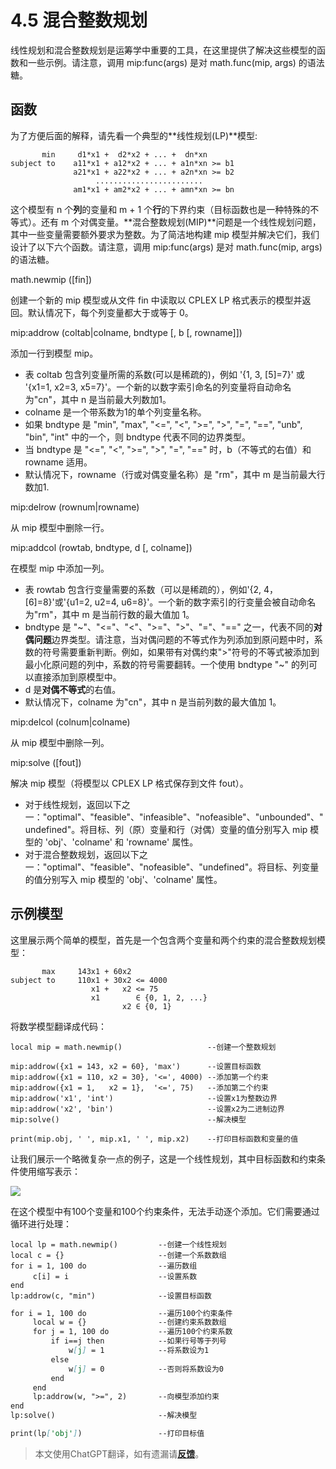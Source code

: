# 4.5 混合整数规划
线性规划和混合整数规划是运筹学中重要的工具，在这里提供了解决这些模型的函数和一些示例。请注意，调用 mip:func(args) 是对 math.func(mip, args) 的语法糖。

## 函数
为了方便后面的解释，请先看一个典型的**线性规划(LP)**模型:
```
       min     d1*x1 +  d2*x2 + ... +  dn*xn
subject to    a11*x1 + a12*x2 + ... + a1n*xn >= b1
              a21*x1 + a22*x2 + ... + a2n*xn >= b2
                   ........................
              am1*x1 + am2*x2 + ... + amn*xn >= bn
```
这个模型有 n 个**列**的变量和 m + 1 个**行**的下界约束（目标函数也是一种特殊的不等式）。还有 m 个对偶变量。**混合整数规划(MIP)**问题是一个线性规划问题，其中一些变量需要额外要求为整数。为了简洁地构建 mip 模型并解决它们，我们设计了以下六个函数。请注意，调用 mip:func(args) 是对 math.func(mip, args) 的语法糖。

<a id='math.newmip'> math.newmip ([fin]) </a>

创建一个新的 mip 模型或从文件 fin 中读取以 CPLEX LP 格式表示的模型并返回。默认情况下，每个列变量都大于或等于 0。

<a id='mip:addrow'> mip:addrow (coltab|colname, bndtype [, b [, rowname]]) </a>

添加一行到模型 mip。 
- 表 coltab 包含列变量所需的系数(可以是稀疏的)，例如 '{1, 3, [5]=7}' 或 '{x1=1, x2=3, x5=7}'。一个新的以数字索引命名的列变量将自动命名为"cn"，其中 n 是当前最大列数加1。
- colname 是一个带系数为1的单个列变量名称。
- 如果 bndtype 是 "min", "max", "<=", "<", ">=", ">", "=", "==", "unb", "bin", "int" 中的一个，则 bndtype 代表不同的边界类型。
- 当 bndtype 是 "<=", "<", ">=", ">", "=", "==" 时，b（不等式的右值）和 rowname 适用。
- 默认情况下，rowname（行或对偶变量名称）是 "rm"，其中 m 是当前最大行数加1.

<a id='mip:delrow'> mip:delrow (rownum|rowname) </a>

从 mip 模型中删除一行。

<a id='mip:addcol'> mip:addcol (rowtab, bndtype, d [, colname]) </a>

在模型 mip 中添加一列。
- 表 rowtab 包含行变量需要的系数（可以是稀疏的），例如'{2, 4，[6]=8}'或'{u1=2, u2=4, u6=8}'。一个新的数字索引的行变量会被自动命名为"rm"，其中 m 是当前行数的最大值加 1。
- bndtype 是 "\~"、"<="、"<"、">="、">"、"="、"==" 之一，代表不同的**对偶问题**边界类型。请注意，当对偶问题的不等式作为列添加到原问题中时，系数的符号需要重新判断。例如，如果带有对偶约束">"符号的不等式被添加到最小化原问题的列中，系数的符号需要翻转。一个使用 bndtype "\~" 的列可以直接添加到原模型中。
- d 是**对偶不等式**的右值。
- 默认情况下，colname 为"cn"，其中 n 是当前列数的最大值加 1。

<a id='mip:delcol'> mip:delcol (colnum|colname) </a>

从 mip 模型中删除一列。

<a id='mip:solve'> mip:solve ([fout]) </a>

解决 mip 模型（将模型以 CPLEX LP 格式保存到文件 fout）。 
- 对于线性规划，返回以下之一："optimal"、"feasible"、"infeasible"、"nofeasible"、"unbounded"、"undefined"。将目标、列（原）变量和行（对偶）变量的值分别写入 mip 模型的 'obj'、'colname' 和 'rowname' 属性。
- 对于混合整数规划，返回以下之一："optimal"、"feasible"、"nofeasible"、"undefined"。将目标、列变量的值分别写入 mip 模型的 'obj'、'colname' 属性。

## 示例模型
这里展示两个简单的模型，首先是一个包含两个变量和两个约束的混合整数规划模型：
```
       max     143x1 + 60x2
subject to     110x1 + 30x2 <= 4000
                  x1 +   x2 <= 75
                  x1        ∈ {0, 1, 2, ...}
                         x2 ∈ {0, 1}
```
将数学模型翻译成代码：
```
local mip = math.newmip()                   --创建一个整数规划

mip:addrow({x1 = 143, x2 = 60}, 'max')      --设置目标函数
mip:addrow({x1 = 110, x2 = 30}, '<=', 4000) --添加第一个约束
mip:addrow({x1 = 1,   x2 = 1},  '<=', 75)   --添加第二个约束
mip:addrow('x1', 'int')                     --设置x1为整数边界
mip:addrow('x2', 'bin')                     --设置x2为二进制边界
mip:solve()                                 --解决模型               

print(mip.obj, ' ', mip.x1, ' ', mip.x2)    --打印目标函数和变量的值
```

让我们展示一个略微复杂一点的例子，这是一个线性规划，其中目标函数和约束条件使用缩写表示：

![](https://microcity.gitee.io/doc/img/lp.svg)

在这个模型中有100个变量和100个约束条件，无法手动逐个添加。它们需要通过循环进行处理：
```
local lp = math.newmip()         --创建一个线性规划
local c = {}                     --创建一个系数数组
for i = 1, 100 do                --遍历数组
     c[i] = i                    --设置系数
end
lp:addrow(c, "min")              --设置目标函数
```

```markdown
for i = 1, 100 do                --遍历100个约束条件
     local w = {}                --创建约束系数数组
     for j = 1, 100 do           --遍历100个约束系数
         if i==j then            --如果行号等于列号
             w[j] = 1            --将系数设为1
         else
             w[j] = 0            --否则将系数设为0
         end
     end
     lp:addrow(w, ">=", 2)       --向模型添加约束
end
lp:solve()                       --解决模型

print(lp['obj'])                 --打印目标值
```

> 本文使用ChatGPT翻译，如有遗漏请[**反馈**](https://github.com/huuhghhgyg/MicroCityNotes/issues/new)。